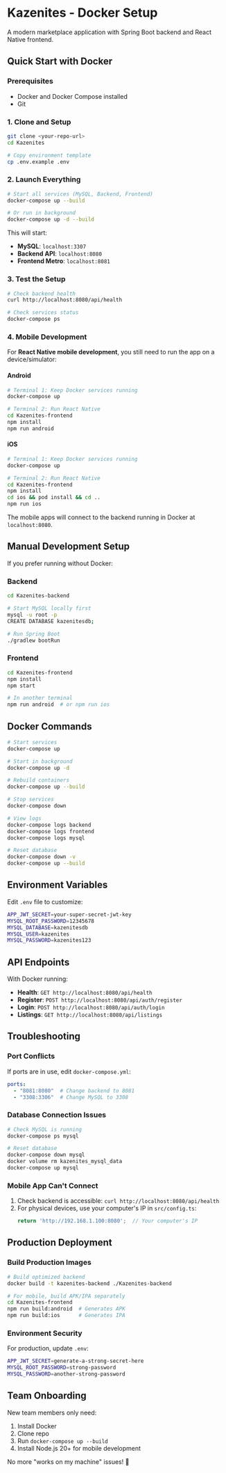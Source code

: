 # Kazenites - Docker Setup

A modern marketplace application with Spring Boot backend and React Native frontend.

## Quick Start with Docker

### Prerequisites
- Docker and Docker Compose installed
- Git

### 1. Clone and Setup
```bash
git clone <your-repo-url>
cd Kazenites

# Copy environment template
cp .env.example .env
```

### 2. Launch Everything
```bash
# Start all services (MySQL, Backend, Frontend)
docker-compose up --build

# Or run in background
docker-compose up -d --build
```

This will start:
- **MySQL**: `localhost:3307`
- **Backend API**: `localhost:8080`
- **Frontend Metro**: `localhost:8081`

### 3. Test the Setup
```bash
# Check backend health
curl http://localhost:8080/api/health

# Check services status
docker-compose ps
```

### 4. Mobile Development

For **React Native mobile development**, you still need to run the app on a device/simulator:

#### Android
```bash
# Terminal 1: Keep Docker services running
docker-compose up

# Terminal 2: Run React Native
cd Kazenites-frontend
npm install
npm run android
```

#### iOS
```bash
# Terminal 1: Keep Docker services running
docker-compose up

# Terminal 2: Run React Native
cd Kazenites-frontend
npm install
cd ios && pod install && cd ..
npm run ios
```

The mobile apps will connect to the backend running in Docker at `localhost:8080`.

## Manual Development Setup

If you prefer running without Docker:

### Backend
```bash
cd Kazenites-backend

# Start MySQL locally first
mysql -u root -p
CREATE DATABASE kazenitesdb;

# Run Spring Boot
./gradlew bootRun
```

### Frontend
```bash
cd Kazenites-frontend
npm install
npm start

# In another terminal
npm run android  # or npm run ios
```

## Docker Commands

```bash
# Start services
docker-compose up

# Start in background
docker-compose up -d

# Rebuild containers
docker-compose up --build

# Stop services
docker-compose down

# View logs
docker-compose logs backend
docker-compose logs frontend
docker-compose logs mysql

# Reset database
docker-compose down -v
docker-compose up --build
```

## Environment Variables

Edit `.env` file to customize:

```bash
APP_JWT_SECRET=your-super-secret-jwt-key
MYSQL_ROOT_PASSWORD=12345678
MYSQL_DATABASE=kazenitesdb
MYSQL_USER=kazenites
MYSQL_PASSWORD=kazenites123
```

## API Endpoints

With Docker running:

- **Health**: `GET http://localhost:8080/api/health`
- **Register**: `POST http://localhost:8080/api/auth/register`
- **Login**: `POST http://localhost:8080/api/auth/login`
- **Listings**: `GET http://localhost:8080/api/listings`

## Troubleshooting

### Port Conflicts
If ports are in use, edit `docker-compose.yml`:
```yaml
ports:
  - "8081:8080"  # Change backend to 8081
  - "3308:3306"  # Change MySQL to 3308
```

### Database Connection Issues
```bash
# Check MySQL is running
docker-compose ps mysql

# Reset database
docker-compose down mysql
docker volume rm kazenites_mysql_data
docker-compose up mysql
```

### Mobile App Can't Connect
1. Check backend is accessible: `curl http://localhost:8080/api/health`
2. For physical devices, use your computer's IP in `src/config.ts`:
   ```typescript
   return 'http://192.168.1.100:8080';  // Your computer's IP
   ```

## Production Deployment

### Build Production Images
```bash
# Build optimized backend
docker build -t kazenites-backend ./Kazenites-backend

# For mobile, build APK/IPA separately
cd Kazenites-frontend
npm run build:android  # Generates APK
npm run build:ios      # Generates IPA
```

### Environment Security
For production, update `.env`:
```bash
APP_JWT_SECRET=generate-a-strong-secret-here
MYSQL_ROOT_PASSWORD=strong-password
MYSQL_PASSWORD=another-strong-password
```

## Team Onboarding

New team members only need:
1. Install Docker
2. Clone repo
3. Run `docker-compose up --build`
4. Install Node.js 20+ for mobile development

No more "works on my machine" issues! 🚀